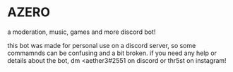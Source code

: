 # AZERO
a moderation, music, games and more discord bot!

this bot was made for personal use on a discord server, so some commamnds can be confusing and a bit broken.
if you need any help or details about the bot, dm <aether3#2551 on discord or thr5st on instagram!
